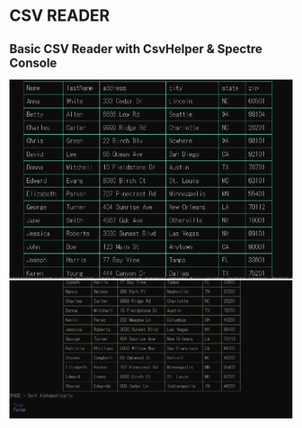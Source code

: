 # CSV READER
## Basic CSV Reader with CsvHelper & Spectre Console

![alt text](https://github.com/Onixx241/CSVReader/blob/main/screenshots/ss2.PNG "pic1")
![alt text](https://github.com/Onixx241/CSVReader/blob/main/screenshots/ss3.PNG "pic1")
